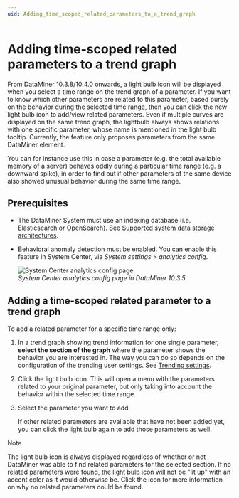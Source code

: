 ```yaml
---
uid: Adding_time_scoped_related_parameters_to_a_trend_graph
---
```


# Adding time-scoped related parameters to a trend graph

From DataMiner 10.3.8/10.4.0 onwards<!--RN 36434 -->, a light bulb icon will be displayed when you select a time range on the trend graph of a parameter. If you want to know which other parameters are related to this parameter, based purely on the behavior during the selected time range, then you can click the new light bulb icon to add/view related parameters. Even if multiple curves are displayed on the same trend graph, the lightbulb always shows relations with one specific parameter, whose name is mentioned in the light bulb tooltip. Currently, the feature only proposes parameters from the same DataMiner element.  

You can for instance use this in case a parameter (e.g. the total available memory of a server) behaves oddly during a particular time range (e.g. a downward spike), in order to find out if other parameters of the same device also showed unusual behavior during the same time range.

## Prerequisites

- The DataMiner System must use an indexing database (i.e. Elasticsearch or OpenSearch). See [Supported system data storage architectures](xref:Supported_system_data_storage_architectures).

- Behavioral anomaly detection must be enabled. You can enable this feature in System Center, via *System settings* > *analytics config*.

  ![System Center analytics config page](~/user-guide/images/Analytics_anomaly_detection.jpg)<br>
  *System Center analytics config page in DataMiner 10.3.5*

## Adding a time-scoped related parameter to a trend graph

To add a related parameter for a specific time range only:

1. In a trend graph showing trend information for one single parameter, **select the section of the graph** where the parameter shows the behavior you are interested in. The way you can do so depends on the configuration of the trending user settings. See [Trending settings](xref:User_settings#trending-settings).

1. Click the light bulb icon. This will open a menu with the parameters related to your original parameter, but only taking into account the behavior within the selected time range.

1. Select the parameter you want to add.

   If other related parameters are available that have not been added yet, you can click the light bulb again to add those parameters as well.

> [!NOTE]
> The light bulb icon is always displayed regardless of whether or not DataMiner was able to find related parameters for the selected section. If no related parameters were found, the light bulb icon will not be "lit up" with an accent color as it would otherwise be. Click the icon for more information on why no related parameters could be found.

